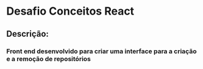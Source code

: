 # Desafio Conceitos React

## Descrição:

### Front end desenvolvido para criar uma interface para a criação e a remoção de repositórios
